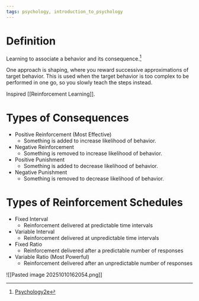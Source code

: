 ```yaml
---
tags: psychology, introduction_to_psychology
---
```


# Definition

Learning to associate a behavior and its consequence.[^1]

One approach is shaping, where you reward successive approximations of target behavior. This is used when the target behavior is too complex to be performed in one go, so you slowly teach the steps instead.

Inspired [[Reinforcement Learning]].

# Types of Consequences
- Positive Reinforcement (Most Effective)
	- Something is added to increase likelihood of behavior.
- Negative Reinforcement
	- Something is removed to increase likelihood of behavior.
- Positive Punishment
	- Something is added to decrease likelihood of behavior.
- Negative Punishment
	- Something is removed to decrease likelihood of behavior.

# Types of Reinforcement Schedules
- Fixed Interval
	- Reinforcement delivered at predictable time intervals
- Variable Interval
	- Reinforcement delivered at unpredictable time intervals
- Fixed Ratio
	- Reinforcement delivered after a predictable number of responses
- Variable Ratio (Most Powerful)
	- Reinforcement delivered after an unpredictable number of responses

![[Pasted image 20251010162054.png]]

[^1]: [Psychology2e](zotero://open-pdf/library/items/SSTBV7L5?page=204)